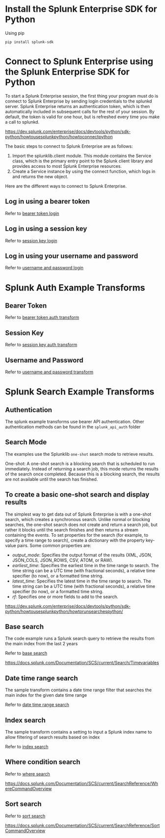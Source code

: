 # Install the Splunk Enterprise SDK for Python

Using pip

```
pip install splunk-sdk 
```

# Connect to Splunk Enterprise using the Splunk Enterprise SDK for Python

To start a Splunk Enterprise session, the first thing your program must do is connect to Splunk Enterprise by sending login credentials to the splunkd server. 
Splunk Enterprise returns an authentication token, which is then automatically included in subsequent calls for the rest of your session. By default, the token is valid for one hour, but is refreshed every time you make a call to splunkd.


https://dev.splunk.com/enterprise/docs/devtools/python/sdk-python/howtousesplunkpython/howtoconnectpython

The basic steps to connect to Splunk Enterprise are as follows:

1. Import the splunklib.client module. This module contains the Service class, which is the primary entry point to the Splunk client library and provides access to most Splunk Enterprise resources.
2. Create a Service instance by using the connect function, which logs in and returns the new object.


Here are the different ways to connect to Splunk Enterprise.

## Log in using a bearer token

Refer to [bearer token login](/transforms/splunk-trx-examples/splunk_api_auth/bearer_token.py)

## Log in using a session key

Refer to [session key login](/transforms/splunk-trx-examples/splunk_api_auth/session_key.py)

## Log in using your username and password

Refer to [username and password login](\splunk_api_auth\username_password.py)


# Splunk Auth Example Transforms

## Bearer Token
Refer to [bearer token auth transform](\transforms\BearerTokenAuth.py)

## Session Key
Refer to [session key auth transform](\transforms\SessionKeyAuth.py)

## Username and Password
Refer to [username and password transform](\transforms\UsernamePasswordAuth.py)

# Splunk Search Example Transforms

## Authentication
The splunk example transforms use bearer API authentication.
Other authentication methods can be found in the `splunk_api_auth` folder

## Search Mode
The examples use the Splunklib `one-shot` search mode to retrieve results.

One-shot: A one-shot search is a blocking search that is scheduled to run immediately. Instead of returning a search job, this mode returns the results of the search once completed. Because this is a blocking search, the results are not available until the search has finished.

## To create a basic one-shot search and display results
The simplest way to get data out of Splunk Enterprise is with a one-shot search, which creates a synchronous search. Unlike normal or blocking searches, the one-shot search does not create and return a search job, but rather it blocks until the search finishes and then returns a stream containing the events. To set properties for the search (for example, to specify a time range to search), create a dictionary with the property key-value pairs. Some common properties are:

- _output_mode_: Specifies the output format of the results (XML, JSON, JSON_COLS, JSON_ROWS, CSV, ATOM, or RAW).
- _earliest_time_: Specifies the earliest time in the time range to search. The time string can be a UTC time (with fractional seconds), a relative time specifier (to now), or a formatted time string.
- _latest_time_: Specifies the latest time in the time range to search. The time string can be a UTC time (with fractional seconds), a relative time specifier (to now), or a formatted time string.
- _rf_: Specifies one or more fields to add to the search.

https://dev.splunk.com/enterprise/docs/devtools/python/sdk-python/howtousesplunkpython/howtorunsearchespython/

## Base search

The code example runs a Splunk search query to retrieve the results from the main index from the last 2 years

Refer to [base search](\transforms\BaseSearch.py)

https://docs.splunk.com/Documentation/SCS/current/Search/Timevariables


## Date time range search

The sample transform contains a date time range filter that searches the main index for the given date time range

Refer to [date time range search](\transforms\DateTimeSearch.py)


## Index search

The sample transform contains a setting to input a Splunk index name to allow filtering of search results based on index

Refer to [index search](\transforms\IndexSearch.py)


## Where condition search


Refer to [where search](\transforms\WhereSearch.py)

https://docs.splunk.com/Documentation/SCS/current/SearchReference/WhereCommandOverview


## Sort search

Refer to [sort search](\transforms\SortSearch.py)

https://docs.splunk.com/Documentation/SCS/current/SearchReference/SortCommandOverview
